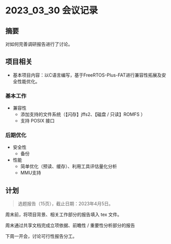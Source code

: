 # 2023_03_30 会议记录
## 摘要
对如何完善调研报告进行了讨论。
## 项目相关
* 基本项目内容：以C语言编写，基于FreeRTOS-Plus-FAT进行兼容性拓展及安全性能优化。

### 基本工作
* 兼容性
  - 添加支持的文件系统（【闪存】jffs2、【磁盘 / 只读】ROMFS ）
  - 支持 POSIX 接口

### 后期优化
* 安全性
  - 备份
* 性能
  - 简单优化（预读、缓存）、利用工具评估量化分析
  - MMU支持

## 计划
> 选题报告（15页），截止日期：2023年4月5日。



周末前，将项目背景、相关工作部分的报告填入 tex 文件。

周末通过共享文档完成立项依据、前瞻性 / 重要性分析部分的报告

下周一开会，讨论可行性报告分工。
